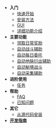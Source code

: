 <!-- docs/_sidebar.md -->

* **入门**
    * [快速开始](/zh_CN/jijiking)
    * [安装方法](/zh_CN/install)
    * [GUI](/zh_CN/gui)
    * [详细功能介绍](/zh_CN/functions_detail)
* **主要功能**
    * [领取日常奖励](/zh_CN/claim_reward)
    * [自动战斗辅助](/zh_CN/combat_assi)
    * [自动每日委托](/zh_CN/commission_assi)
    * [自动地脉衍出辅助](/zh_CN/ley_line_ourcrop)
    * [自动秘境战斗](/zh_CN/domain_assi)
    * [自动采集辅助](/zh_CN/collector_assi)
* **进阶使用**
    * [任务](/zh_CN/mission)
* **帮助**
    * [FAQ](/zh_CN/FAQ)
    * [已知问题](/zh_CN/known_issues)
* **其它**
    * [从源代码安装](/zh_CN/git_install)
* [**开发指南**](/zh_CN/dev/)

